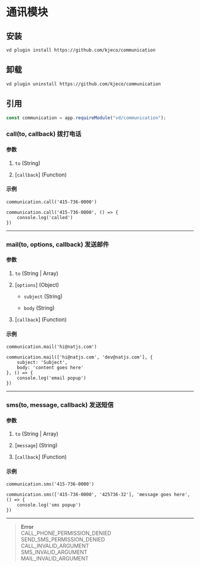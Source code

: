 # 通讯模块

## 安装

```shell script
vd plugin install https://github.com/kjeco/communication
```

## 卸载

```shell script
vd plugin uninstall https://github.com/kjeco/communication
```

## 引用

```js
const communication = app.requireModule("vd/communication");
```

### call(to, callback) 拨打电话

#### 参数

1.  `to` (String)

2.  [`callback`] (Function)

#### 示例

```
communication.call('415-736-0000')
```

```
communication.call('415-736-0000', () => {
    console.log('called')
})
```

* * *

### mail(to, options, callback) 发送邮件

#### 参数

1.  `to` (String | Array)

2.  [`options`] (Object)
    *   `subject` (String)

    *   `body` (String)

3.  [`callback`] (Function)

#### 示例

```
communication.mail('hi@natjs.com')
```

```
communication.mail(['hi@natjs.com', 'dev@natjs.com'], {
    subject: 'Subject',
    body: 'content goes here'
}, () => {
    console.log('email popup')
})
```

* * *

### sms(to, message, callback) 发送短信

#### 参数

1.  `to` (String | Array)

2.  [`message`] (String)

3.  [`callback`] (Function)

#### 示例

```
communication.sms('415-736-0000')
```

```
communication.sms(['415-736-0000', '425736-32'], 'message goes here', () => {
    console.log('sms popup')
})
```

* * *

> **Error**<br/>
> CALL_PHONE_PERMISSION_DENIED<br/>
> SEND_SMS_PERMISSION_DENIED<br/>
> CALL_INVALID_ARGUMENT<br/>
> SMS_INVALID_ARGUMENT<br/>
> MAIL_INVALID_ARGUMENT
